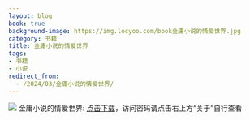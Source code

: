 ```yaml
---
layout: blog
book: true
background-image: https://img.locyoo.com/book金庸小说的情爱世界.jpg
category: 书籍
title: 金庸小说的情爱世界
tags:
- 书籍
- 小说
redirect_from:
  - /2024/03/金庸小说的情爱世界/
---
```

![](https://img.locyoo.com/book金庸小说的情爱世界.jpg)
金庸小说的情爱世界: <a name = "ref1" href="https://url18.ctfile.com/f/50983618-1323443641-51c277?p=3619">点击下载</a>，访问密码请点击右上方“关于”自行查看